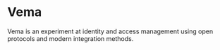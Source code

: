 # Vema

Vema is an experiment at identity and access management using open protocols and modern integration methods.


